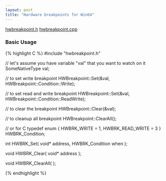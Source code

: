 ```yaml
---
layout: post
title: "Hardware breakpoints for Win64"
---
```


<a href="/downloads/hwbreakpoint.h" class="link_btn">hwbreakpoint.h</a>
<a href="/downloads/hwbreakpoint.cpp" class="link_btn">hwbreakpoint.cpp</a>

### Basic Usage

{% highlight C %}
#include "hwbreakpoint.h"

// let's assume you have variable "val" that you want to watch on it
SomeNativeType val;

// to set write breakpoint
HWBreakpoint::Set(&val, HWBreakpoint::Condition::Write);

// to set read and write breakpoint
HWBreakpoint::Set(&val, HWBreakpoint::Condition::ReadWrite);

// to clear the breakpoint
HWBreakpoint::Clear(&val);

// to cleanup all breakpoint
HWBreakpoint::ClearAll();

// or for C
typedef enum {
    HWBRK_WRITE = 1,
    HWBRK_READ_WRITE = 3
} HWBRK_Condition;

int HWBRK_Set(
    void* address,
    HWBRK_Condition when
);

void HWBRK_Clear(
    void* address
);

void HWBRK_ClearAll(
);


{% endhighlight %}
